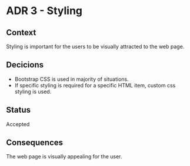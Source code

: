 # ADR 3 - Styling

## Context
Styling is important for the users to be visually attracted to the web page.

## Decicions
- Bootstrap CSS is used in majority of situations.
- If specific styling is required for a specific HTML item, custom css styling is used.

## Status
Accepted

## Consequences
The web page is visually appealing for the user.
